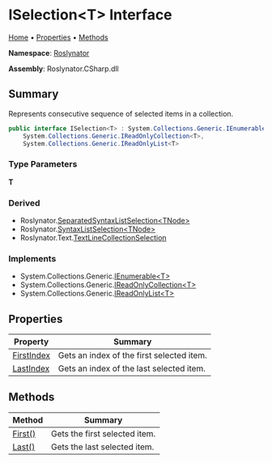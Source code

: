 # ISelection\<T> Interface

[Home](../../README.md) &#x2022; [Properties](#properties) &#x2022; [Methods](#methods)

**Namespace**: [Roslynator](../README.md)

**Assembly**: Roslynator\.CSharp\.dll

## Summary

Represents consecutive sequence of selected items in a collection\.

```csharp
public interface ISelection<T> : System.Collections.Generic.IEnumerable<T>,
    System.Collections.Generic.IReadOnlyCollection<T>,
    System.Collections.Generic.IReadOnlyList<T>
```

### Type Parameters

**T**

### Derived

* Roslynator\.[SeparatedSyntaxListSelection\<TNode>](../SeparatedSyntaxListSelection-1/README.md)
* Roslynator\.[SyntaxListSelection\<TNode>](../SyntaxListSelection-1/README.md)
* Roslynator\.Text\.[TextLineCollectionSelection](../Text/TextLineCollectionSelection/README.md)

### Implements

* System\.Collections\.Generic\.[IEnumerable\<T>](https://docs.microsoft.com/en-us/dotnet/api/system.collections.generic.ienumerable-1)
* System\.Collections\.Generic\.[IReadOnlyCollection\<T>](https://docs.microsoft.com/en-us/dotnet/api/system.collections.generic.ireadonlycollection-1)
* System\.Collections\.Generic\.[IReadOnlyList\<T>](https://docs.microsoft.com/en-us/dotnet/api/system.collections.generic.ireadonlylist-1)

## Properties

| Property | Summary |
| -------- | ------- |
| [FirstIndex](FirstIndex/README.md) | Gets an index of the first selected item\. |
| [LastIndex](LastIndex/README.md) | Gets an index of the last selected item\. |

## Methods

| Method | Summary |
| ------ | ------- |
| [First()](First/README.md) | Gets the first selected item\. |
| [Last()](Last/README.md) | Gets the last selected item\. |

